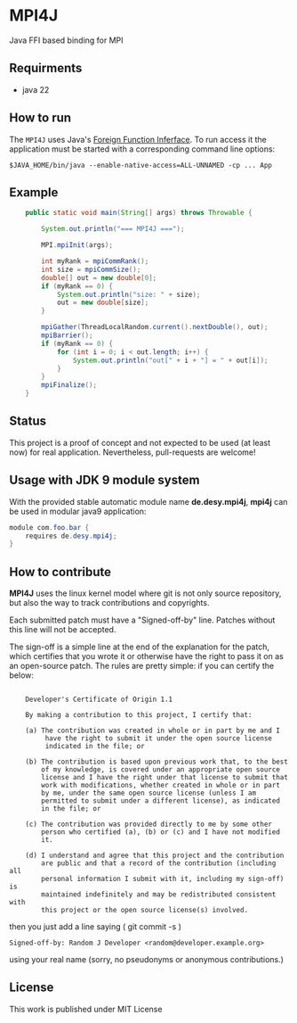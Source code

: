 # MPI4J

Java FFI based binding for MPI

## Requirments

- java 22

## How to run

The `MPI4J` uses Java's [Foreign Function Inferface][1]. To run access it the application must be started with a corresponding command line options:

```
$JAVA_HOME/bin/java --enable-native-access=ALL-UNNAMED -cp ... App
```

## Example

```java
    public static void main(String[] args) throws Throwable {

        System.out.println("=== MPI4J ===");

        MPI.mpiInit(args);

        int myRank = mpiCommRank();
        int size = mpiCommSize();
        double[] out = new double[0];
        if (myRank == 0) {
            System.out.println("size: " + size);
            out = new double[size];
        }

        mpiGather(ThreadLocalRandom.current().nextDouble(), out);
        mpiBarrier();
        if (myRank == 0) {
            for (int i = 0; i < out.length; i++) {
                System.out.println("out[" + i + "] = " + out[i]);
            }
        }
        mpiFinalize();
    }
```


## Status

This project is a proof of concept and not expected to be used (at least now) for real application.
Nevertheless, pull-requests are welcome!

## Usage with JDK 9 module system

With the provided stable automatic module name __de.desy.mpi4j__, **mpi4j**
can be used in modular java9 application:

```java
module com.foo.bar {
    requires de.desy.mpi4j;
}
```

## How to contribute

**MPI4J** uses the linux kernel model where git is not only source repository,
but also the way to track contributions and copyrights.

Each submitted patch must have a "Signed-off-by" line.  Patches without
this line will not be accepted.

The sign-off is a simple line at the end of the explanation for the
patch, which certifies that you wrote it or otherwise have the right to
pass it on as an open-source patch.  The rules are pretty simple: if you
can certify the below:
```

    Developer's Certificate of Origin 1.1

    By making a contribution to this project, I certify that:

    (a) The contribution was created in whole or in part by me and I
         have the right to submit it under the open source license
         indicated in the file; or

    (b) The contribution is based upon previous work that, to the best
        of my knowledge, is covered under an appropriate open source
        license and I have the right under that license to submit that
        work with modifications, whether created in whole or in part
        by me, under the same open source license (unless I am
        permitted to submit under a different license), as indicated
        in the file; or

    (c) The contribution was provided directly to me by some other
        person who certified (a), (b) or (c) and I have not modified
        it.

    (d) I understand and agree that this project and the contribution
        are public and that a record of the contribution (including all
        personal information I submit with it, including my sign-off) is
        maintained indefinitely and may be redistributed consistent with
        this project or the open source license(s) involved.

```
then you just add a line saying ( git commit -s )

    Signed-off-by: Random J Developer <random@developer.example.org>

using your real name (sorry, no pseudonyms or anonymous contributions.)


## License

This work is published under MIT License

[1]: https://docs.oracle.com/en/java/javase/22/core/foreign-function-and-memory-api.html
